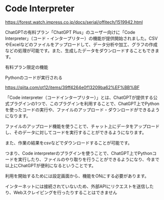 # Code Interpreter

https://forest.watch.impress.co.jp/docs/serial/offitech/1519942.html

ChatGPTの有料プラン「ChatGPT Plus」のユーザー向けに「Code Interpreter」（コード・インタープリター）の機能が提供開始されました。CSVやExcelなどのファイルをアップロードして、データ分析や加工、グラフの作成などの処理が可能です。また、生成したデータをダウンロードすることもできます。

有料プラン限定の機能

Pythonのコードが実行される

https://qiita.com/ot12/items/39ff4264e0f13209ba62%EF%BB%BF

「Code interpreter（コードインタープリター）」とは、ChatGPTが提供する公式プラグインの1つで、このプラグインを利用することで、ChatGPT上でPythonを使ったコードの実行や、ファイルのアップロード・ダウンロードができるようになります。

ファイルのアップロード機能を使うことで、チャット上にデータをアップロードし、そのデータに対してコードを実行することができるようになります。

また、作業の結果をcsvなどでダウンロードすることが可能です。

つまり、Code interpreterのプラグインを使うことで、ChatGPT上でPythonコードを実行したり、ファイルのやり取りを行うことができるようになり、今まで以上にChatGPTが便利になるということです。

利用を開始するためには設定画面から、機能をONにする必要があります。

インターネットには接続されていないため、外部APIにリクエストを送信したり、Webスクレイピングを行ったりすることはできません
